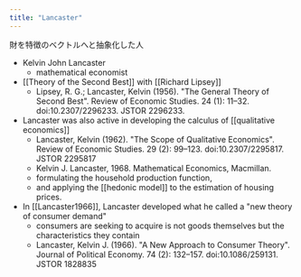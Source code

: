 ```yaml
---
title: "Lancaster"
---
```


財を特徴のベクトルへと抽象化した人

- Kelvin John Lancaster
    - mathematical economist
- [[Theory of the Second Best]] with [[Richard Lipsey]]
    - Lipsey, R. G.; Lancaster, Kelvin (1956). "The General Theory of Second Best". Review of Economic Studies. 24 (1): 11–32. doi:10.2307/2296233. JSTOR 2296233.
- Lancaster was also active in developing the calculus of [[qualitative economics]]
    - Lancaster, Kelvin (1962). "The Scope of Qualitative Economics". Review of Economic Studies. 29 (2): 99–123. doi:10.2307/2295817. JSTOR 2295817
    - Kelvin J. Lancaster, 1968. Mathematical Economics, Macmillan.
    - formulating the household production function,
    - and applying the [[hedonic model]] to the estimation of housing prices.
- In [[Lancaster1966]], Lancaster developed what he called a "new theory of consumer demand"
    - consumers are seeking to acquire is not goods themselves but the characteristics they contain
    - Lancaster, Kelvin J. (1966). "A New Approach to Consumer Theory". Journal of Political Economy. 74 (2): 132–157. doi:10.1086/259131. JSTOR 1828835